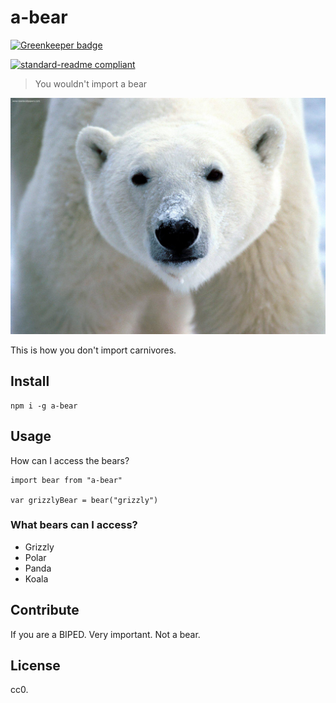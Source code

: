 # a-bear

[![Greenkeeper badge](https://badges.greenkeeper.io/RichardLitt/a-bear.svg)](https://greenkeeper.io/)

[![standard-readme compliant](https://img.shields.io/badge/readme%20style-standard-brightgreen.svg?style=flat-square)](https://github.com/RichardLitt/standard-readme)

> You wouldn't import a bear

![a bear](bears/polar.jpg)

This is how you don't import carnivores.

## Install

```
npm i -g a-bear
```

## Usage

How can I access the bears?

```
import bear from "a-bear"

var grizzlyBear = bear("grizzly")
```

### What bears can I access?
- Grizzly
- Polar
- Panda
- Koala

## Contribute

If you are a BIPED. Very important. Not a bear.

## License

cc0.
